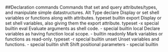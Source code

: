 ##Declaration commands
Commands that set and query attributes/types, and manipulate simple datastructures. 	Alt 	Type
declare	Display or set shell variables or functions along with attributes.	typeset 	builtin
export	Display or set shell variables, also giving them the export attribute.	typeset -x 	special builtin
eval	Evaluate arguments as shell code.	- 	special builtin
local	Declare variables as having function local scope.	- 	builtin
readonly	Mark variables or functions as read-only.	typeset -r 	special builtin
unset	Unset variables and functions.	- 	special builtin
shift	Shift positional parameters	- 	special builtin 
